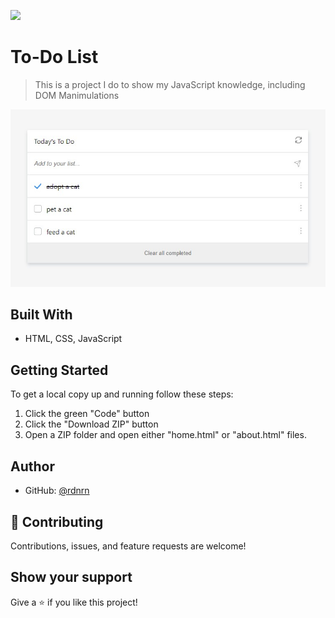 ![](https://img.shields.io/badge/Microverse-blueviolet)

# To-Do List

> This is a project I do to show my JavaScript knowledge, including DOM Manimulations

<img src="/img/app-screenshot.jpg">


## Built With

- HTML, CSS, JavaScript


## Getting Started

To get a local copy up and running follow these steps:

1. Click the green "Code" button
2. Click the "Download ZIP" button
3. Open a ZIP folder and open either "home.html" or "about.html" files.


## Author

- GitHub: [@rdnrn](https://github.com/rdnrn)

## 🤝 Contributing

Contributions, issues, and feature requests are welcome!

## Show your support

Give a ⭐️ if you like this project!
